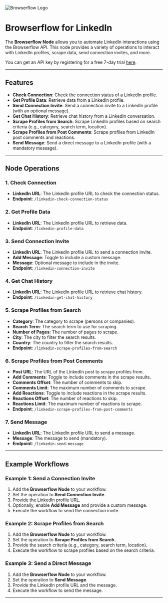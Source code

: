 ![Browserflow Logo](https://s3-eu-west-1.amazonaws.com/tpd/logos/675a07be8d2cf551a4f539e0/0x0.png)

# Browserflow for LinkedIn

The **Browserflow Node** allows you to automate LinkedIn interactions using the Browserflow API. This node provides a variety of operations to interact with LinkedIn profiles, scrape data, send connection invites, and more.

You can get an API key by registering for a free 7-day trial [here](https://browserflow.io/n8n).

---

## Features

- **Check Connection**: Check the connection status of a LinkedIn profile.
- **Get Profile Data**: Retrieve data from a LinkedIn profile.
- **Send Connection Invite**: Send a connection invite to a LinkedIn profile (with an optional message).
- **Get Chat History**: Retrieve chat history from a LinkedIn conversation.
- **Scrape Profiles from Search**: Scrape LinkedIn profiles based on search criteria (e.g., category, search term, location).
- **Scrape Profiles from Post Comments**: Scrape profiles from LinkedIn post comments and reactions.
- **Send Message**: Send a direct message to a LinkedIn profile (with a mandatory message).

---

## Node Operations

### 1. Check Connection
- **LinkedIn URL**: The LinkedIn profile URL to check the connection status.
- **Endpoint**: `/linkedin-check-connection-status`

### 2. Get Profile Data
- **LinkedIn URL**: The LinkedIn profile URL to retrieve data.
- **Endpoint**: `/linkedin-profile-data`

### 3. Send Connection Invite
- **LinkedIn URL**: The LinkedIn profile URL to send a connection invite.
- **Add Message**: Toggle to include a custom message.
- **Message**: Optional message to include in the invite.
- **Endpoint**: `/linkedin-connection-invite`

### 4. Get Chat History
- **LinkedIn URL**: The LinkedIn profile URL to retrieve chat history.
- **Endpoint**: `/linkedin-get-chat-history`

### 5. Scrape Profiles from Search
- **Category**: The category to scrape (persons or companies).
- **Search Term**: The search term to use for scraping.
- **Number of Pages**: The number of pages to scrape.
- **City**: The city to filter the search results.
- **Country**: The country to filter the search results.
- **Endpoint**: `/linkedin-scrape-profiles-from-search`

### 6. Scrape Profiles from Post Comments
- **Post URL**: The URL of the LinkedIn post to scrape profiles from.
- **Add Comments**: Toggle to include comments in the scrape results.
- **Comments Offset**: The number of comments to skip.
- **Comments Limit**: The maximum number of comments to scrape.
- **Add Reactions**: Toggle to include reactions in the scrape results.
- **Reactions Offset**: The number of reactions to skip.
- **Reactions Limit**: The maximum number of reactions to scrape.
- **Endpoint**: `/linkedin-scrape-profiles-from-post-comments`

### 7. Send Message
- **LinkedIn URL**: The LinkedIn profile URL to send a message.
- **Message**: The message to send (mandatory).
- **Endpoint**: `/linkedin-send-message`

---

## Example Workflows

### Example 1: Send a Connection Invite
1. Add the **Browserflow Node** to your workflow.
2. Set the operation to **Send Connection Invite**.
3. Provide the LinkedIn profile URL.
4. Optionally, enable **Add Message** and provide a custom message.
5. Execute the workflow to send the connection invite.

### Example 2: Scrape Profiles from Search
1. Add the **Browserflow Node** to your workflow.
2. Set the operation to **Scrape Profiles from Search**.
3. Provide the search criteria (e.g., category, search term, location).
4. Execute the workflow to scrape profiles based on the search criteria.

### Example 3: Send a Direct Message
1. Add the **Browserflow Node** to your workflow.
2. Set the operation to **Send Message**.
3. Provide the LinkedIn profile URL and the message.
4. Execute the workflow to send the message.

---